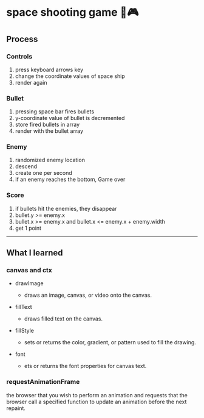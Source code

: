 # space shooting game 🚀🎮

## Process

### Controls

1. press keyboard arrows key
2. change the coordinate values of space ship
3. render again

### Bullet

1. pressing space bar fires bullets
2. y-coordinate value of bullet is decremented
3. store fired bullets in array
4. render with the bullet array

### Enemy

1. randomized enemy location
2. descend
3. create one per second
4. if an enemy reaches the bottom, Game over

### Score

1. if bullets hit the enemies, they disappear
2. bullet.y >= enemy.x
3. bullet.x >= enemy.x and bullet.x <= enemy.x + enemy.width
4. get 1 point

<hr/>

## What I learned

### canvas and ctx

- drawImage

  - draws an image, canvas, or video onto the canvas.

- fillText

  - draws filled text on the canvas.

- fillStyle

  - sets or returns the color, gradient, or pattern used to fill the drawing.

- font

  - ets or returns the font properties for canvas text.

### requestAnimationFrame

the browser that you wish to perform an animation and requests that the browser call a specified function to update an animation before the next repaint.
